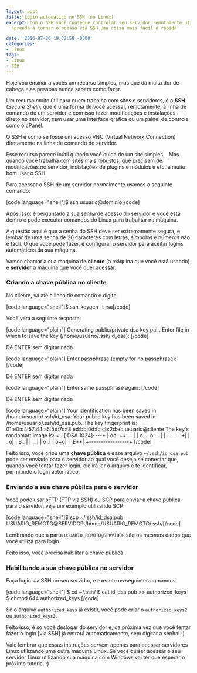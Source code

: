 ```yaml
---
layout: post
title: Login automático no SSH (no Linux)
excerpt: Com o SSH você consegue controlar seu servidor remotamente utilizando comandos,
  aprenda a tornar o acesso via SSH uma coisa mais fácil e rápida

date: '2010-07-26 19:32:58 -0300'
categories:
- Linux
tags:
- Linux
- SSH
---
```

<p>Hoje vou ensinar a vocês um recurso simples, mas que dá muita dor de cabeça e as pessoas nunca sabem como fazer.</p>
<p>Um recurso muito útil para quem trabalha com sites e servidores, é o <strong>SSH</strong> (<em>Secure Shell</em>), que é uma forma de você acessar, remotamente, a linha de comando de um servidor e com isso fazer modificações e instalações direto no servidor, sem usar uma interface gráfica ou um painel de controle como o cPanel.</p>
<p>O SSH é como se fosse um acesso VNC (Virtual Network Connection) diretamente na linha de comando do servidor.</p>
<p>Esse recurso parece inútil quando você cuida de um site simples... Mas quando você trabalha com sites mais robustos, que precisam de modificações no servidor, instalações de plugins e módulos e etc. é muito bom usar o SSH.</p>
<p>Para acessar o SSH de um servidor normalmente usamos o seguinte comando:</p>
<p>[code language="shell"]$ ssh usuario@dominio[/code]</p>
<p>Após isso, é perguntado a sua senha de acesso do servidor e você está dentro e pode executar comandos do Linux para trabalhar na máquina.</p>
<p>A questão aqui é que a senha do SSH deve ser extremamente segura, e lembar de uma senha de 20 caracteres com letras, símbolos e números não é fácil. O que você pode fazer, é configurar o servidor para aceitar logins automáticos da sua máquina.</p>
<p>Vamos chamar a sua maquina de <strong>cliente</strong> (a máquina que você está usando) e <strong>servidor</strong> a máquina que você quer acessar.</p>
<h3>Criando a chave pública no <strong>cliente</strong></h3>
<p>No cliente, vá até a linha de comando e digite:</p>
<p>[code language="shell"]$ ssh-keygen -t rsa[/code]</p>
<p>Você verá a seguinte resposta:</p>
<p>[code language="plain"]
Generating public/private dsa key pair.
Enter file in which to save the key (/home/usuario/.ssh/id_dsa):
[/code]</p>
<p>Dê ENTER sem digitar nada</p>
<p>[code language="plain"]
Enter passphrase (empty for no passphrase):
[/code]</p>
<p>Dê ENTER sem digitar nada</p>
<p>[code language="plain"]
Enter same passphrase again:
[/code]</p>
<p>Dê ENTER sem digitar nada</p>
<p>[code language="plain"]
Your identification has been saved in /home/usuario/.ssh/id_dsa.
Your public key has been saved in /home/usuario/.ssh/id_dsa.pub.
The key fingerprint is:
01:e0:d4:57:44:a5:5d:7c:f3:ed:bb:0d:fc:cb:2d:eb usuario@cliente
The key's randomart image is:
+--[ DSA 1024]----+
|    oo.  ++....  |
|   o  ...  o ....|
|    .  .. . .  .+|
|         .      o|
|        S      . |
|             .  .|
|              o .|
|              o+o|
|             .E**|
+-----------------+
[/code]</p>
<p>Feito isso, você criou uma <strong>chave pública</strong> e esse arquivo <code>~/.ssh/id_dsa.pub</code> pode ser enviado para o servidor ao qual você deseja se conectar que, quando você tentar fazer login, ele irá ler o arquivo e te identificar, permitindo o login automático.</p>
<h3>Enviando a sua chave pública para o <strong>servidor</strong></h3>
<p>Você pode usar sFTP (FTP via SSH) ou SCP para enviar a chave pública para o servidor, veja um exemplo utilizando SCP:</p>
<p>[code language="shell"]$ scp ~/.ssh/id_dsa.pub USUARIO_REMOTO@SERVIDOR:/home/USUARIO_REMOTO/.ssh/[/code]</p>
<p>Lembrando que a parta <code>USUARIO_REMOTO@SERVIDOR</code> são os mesmos dados que você utiliza para login.</p>
<p>Feito isso, você precisa habilitar a chave pública.</p>
<h3>Habilitando a sua chave pública no <strong>servidor</strong></h3>
<p>Faça login via SSH no seu servidor, e execute os seguintes comandos:</p>
<p>[code language="shell"]
$ cd ~/.ssh/
$ cat id_dsa.pub >> authorized_keys
$ chmod 644 authorized_keys
[/code]</p>
<p>Se o arquivo <code>authorized_keys</code> já existir, você pode criar o <code>authorized_keys2</code> ou <code>authorized_keys3</code>.</p>
<p>Feito isso, é so você deslogar do servidor e, da próxima vez que você tentar fazer o login [via SSH] já entrará automaticamente, sem digitar a senha! :)</p>
<p>Vale lembrar que essas instruções servem apenas para acessar servidores Linux utilizando uma outra máquina Linux. Se você quiser acessar o seu servidor Linux utilizando sua máquina com Windows vai ter que esperar o próximo tutoria. :)</p>
